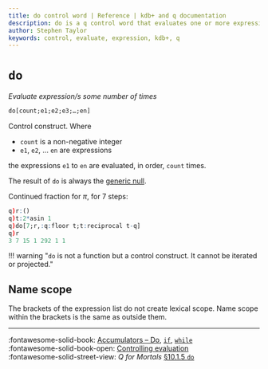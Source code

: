 ```yaml
---
title: do control word | Reference | kdb+ and q documentation
description: do is a q control word that evaluates one or more expressions a set number of times.
author: Stephen Taylor
keywords: control, evaluate, expression, kdb+, q
---
```

# `do`




_Evaluate expression/s some number of times_

```txt
do[count;e1;e2;e3;…;en]
```

Control construct. Where 

-   `count` is a non-negative integer
-   `e1`, `e2`, … `en` are expressions

the expressions `e1` to `en` are evaluated, in order, `count` times.

The result of `do` is always the [generic null](identity.md#null).

Continued fraction for $\pi$, for 7 steps:

```q
q)r:()
q)t:2*asin 1
q)do[7;r,:q:floor t;t:reciprocal t-q]
q)r
3 7 15 1 292 1 1
```


!!! warning "`do` is not a function but a control construct. It cannot be iterated or projected."


## Name scope

The brackets of the expression list do not create lexical scope.
Name scope within the brackets is the same as outside them.

----
:fontawesome-solid-book: 
[Accumulators – Do](accumulators.md#do),
[`if`](if.md),
[`while`](while.md)
<br>
:fontawesome-solid-book-open: 
[Controlling evaluation](../basics/control.md) 
<br>
:fontawesome-solid-street-view:
_Q for Mortals_
[§10.1.5 `do`](/q4m3/10_Execution_Control/#1015-do)
